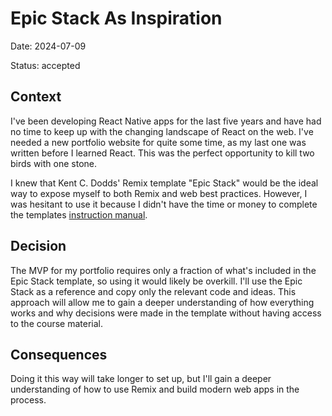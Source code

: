 # Epic Stack As Inspiration

Date: 2024-07-09

Status: accepted

## Context

I've been developing React Native apps for the last five years and have had no time to keep up with the changing
landscape of React on the web. I've needed a new portfolio website for quite some time, as my last one was written
before I learned React. This was the perfect opportunity to kill two birds with one stone.

I knew that Kent C. Dodds' Remix template "Epic Stack" would be the ideal way to expose myself to both Remix and web
best practices. However, I was hesitant to use it because I didn't have the time or money to complete the templates
[instruction manual][1].

## Decision

The MVP for my portfolio requires only a fraction of what's included in the Epic Stack template, so using it would
likely be overkill. I'll use the Epic Stack as a reference and copy only the relevant code and ideas. This approach will
allow me to gain a deeper understanding of how everything works and why decisions were made in the template without
having access to the course material.

## Consequences

Doing it this way will take longer to set up, but I'll gain a deeper understanding of how to use Remix and build modern
web apps in the process.

[1]: https://www.epicweb.dev/epic-stack
